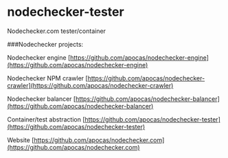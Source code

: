 nodechecker-tester
==================

Nodechecker.com tester/container


###Nodechecker projects:


Nodechecker engine [https://github.com/apocas/nodechecker-engine](https://github.com/apocas/nodechecker-engine)

Nodechecker NPM crawler [https://github.com/apocas/nodechecker-crawler](https://github.com/apocas/nodechecker-crawler)

Nodechecker balancer [https://github.com/apocas/nodechecker-balancer](https://github.com/apocas/nodechecker-balancer)

Container/test abstraction [https://github.com/apocas/nodechecker-tester](https://github.com/apocas/nodechecker-tester)

Website [https://github.com/apocas/nodechecker.com](https://github.com/apocas/nodechecker.com)

